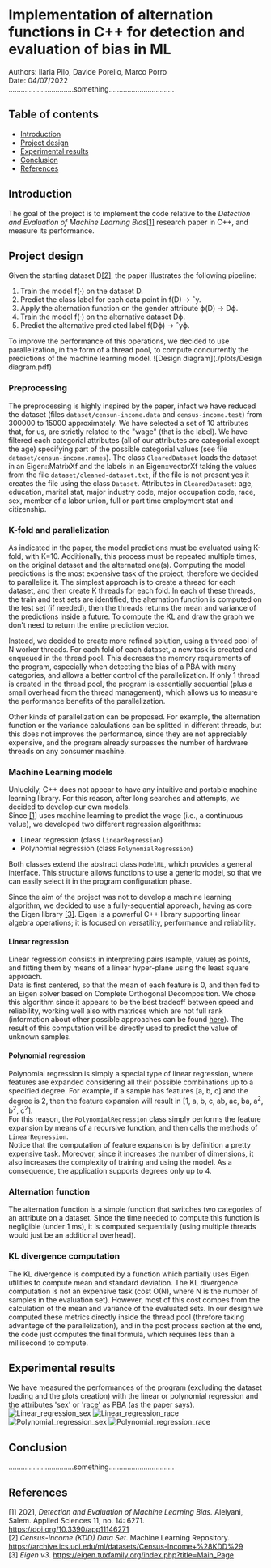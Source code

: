 #  Implementation of alternation functions in C++ for detection and evaluation of bias in ML
Authors: Ilaria Pilo, Davide Porello, Marco Porro  
Date: 04/07/2022  
................................something................................

## Table of contents
- [Introduction](#introduction)
- [Project design](#project-design)
- [Experimental results](#experimental-results)
- [Conclusion](#conclusion)
- [References](#references)

## Introduction
The goal of the project is to implement the code relative to the _Detection and Evaluation of Machine Learning Bias_[[1]](#references) research paper in C++, and measure its performance.

## Project design
Given the starting dataset D[[2]](#references), the paper illustrates the following pipeline:
1. Train the model f(·) on the dataset D. 
2. Predict the class label for each data point in f(D) → ˆy. 
3. Apply the alternation function on the gender attribute ϕ(D) → Dϕ. 
4. Train the model f(·) on the alternative dataset Dϕ.
5. Predict the alternative predicted label f(Dϕ) → ˆyϕ.

To improve the performance of this operations, we decided to use parallelization, in the form of a thread pool, to compute concurrently the predictions of the machine learning model.
![Design diagram](./plots/Design diagram.pdf)

### Preprocessing
The preprocessing is highly inspired by the paper, infact we have reduced the dataset (files `dataset/censun-income.data` and `census-income.test`) from 300000 to 15000 approximately.
We have selected a set of 10 attributes that, for us, are strictly related to the "wage" (that is the label).
We have filtered each categorial attributes (all of our attributes are categorial except the age) specifying part of the possible categorial values (see file `dataset/censun-income.names`).
The class `ClearedDataset` loads the dataset in an Eigen::MatrixXf and the labels in an Eigen::vectorXf taking the values from the file `dataset/cleaned-dataset.txt`, if the file is not present yes it creates the file using the class `Dataset`.
Attributes in `ClearedDataset`: age, education, marital stat, major industry code, major occupation code, race, sex, member of a labor union, full or part time employment stat and citizenship.

### K-fold and parallelization
As indicated in the paper, the model predictions must be evaluated using K-fold, with K=10. Additionally, this process must be repeated multiple times, on the original dataset and the alternated one(s).
Computing the model predictions is the most expensive task of the project, therefore we decided to parallelize it.
The simplest approach is to create a thread for each dataset, and then create K threads for each fold. In each of these threads, the train and test sets are identified, the alternation function is computed on the test set (if needed), then the threads returns the mean and variance of the predictions inside a future.
To compute the KL and draw the graph we don't need to return the entire prediction vector.

Instead, we decided to create more refined solution, using a thread pool of N worker threads.
For each fold of each dataset, a new task is created and enqueued in the thread pool. This decreses the memory requirements of the program, especially when detecting the bias of a PBA with many categories, and allows a better control of the parallelization.
If only 1 thread is created in the thread pool, the program is essentially sequential (plus a small overhead from the thread management), which allows us to measure the performance benefits of the parallelization.

Other kinds of parallelization can be proposed. For example, the alternation function or the variance calculations can be splitted in different threads, but this does not improves the performance, since they are not appreciably expensive, and the program already surpasses the number of hardware threads on any consumer machine.
### Machine Learning models
Unluckily, C++ does not appear to have any intuitive and portable machine learning library. For this reason, after long searches and attempts, we decided to develop our own models.  
Since [[1]](#references) uses machine learning to predict the wage (i.e., a continuous value), we developed two different regression algorithms:
- Linear regression (class `LinearRegression`)
- Polynomial regression (class `PolynomialRegression`)

Both classes extend the abstract class `ModelML`, which provides a general interface. This structure allows functions to use a generic model, so that we can easily select it in the program configuration phase.

Since the aim of the project was not to develop a machine learning algorithm, we decided to use a fully-sequential approach, having as core the Eigen library [[3]](#references). Eigen is a powerful C++ library supporting linear algebra operations; it is focused on versatility, performance and reliability.
#### Linear regression
Linear regression consists in interpreting pairs (sample, value) as points, and fitting them by means of a linear hyper-plane using the least square approach.  
Data is first centered, so that the mean of each feature is 0, and then fed to an Eigen solver based on Complete Orthogonal Decomposition. We chose this algorithm since it appears to be the best tradeoff between speed and reliability, working well also with matrices which are not full rank (information about other possible approaches can be found [here](https://eigen.tuxfamily.org/dox/group__LeastSquares.html#:~:text=An%20overdetermined%20system%20of%20equations,the%20Euclidean%20norm%20is%20used)). The result of this computation will be directly used to predict the value of unknown samples.
#### Polynomial regression
Polynomial regression is simply a special type of linear regression, where features are expanded considering all their possible combinations up to a specified degree. For example, if a sample has features [a, b, c] and the degree is 2, then the feature expansion will result in [1, a, b, c, ab, ac, ba, a<sup>2</sup>, b<sup>2</sup>, c<sup>2</sup>].  
For this reason, the `PolynomialRegression` class simply performs the feature expansion by means of a recursive function, and then calls the methods of `LinearRegression`.  
Notice that the computation of feature expansion is by definition a pretty expensive task. Moreover, since it increases the number of dimensions, it also increases the complexity of training and using the model. As a consequence, the application supports degrees only up to 4.
### Alternation function
The alternation function is a simple function that switches two categories of an attribute on a dataset. Since the time needed to compute this function is negligible (under 1 ms), it is computed sequentially (using multiple threads would just be an additional overhead).
### KL divergence computation
The KL divergence is computed by a function which partially uses Eigen utilities to compute mean and standard deviation. The KL divergence computation is not an expensive task (cost O(N), where N is the number of samples in the evaluation set). 
However, most of this cost compes from the calculation of the mean and variance of the evaluated sets. In our design we computed these metrics directly inside the thread pool (threfore taking advantege of the parallelization), and in the post process section at the end, the code just computes the final formula, which requires less than a millisecond to compute.
## Experimental results
We have measured the performances of the program (excluding the dataset loading and the plots creation) with the linear or polynomial regression and the attributes 'sex' or 'race' as PBA (as the paper says).
![Linear_regression_sex](performance/LR_sex.png)
![Linear_regression_race](performance/LR_race.png)
![Polynomial_regression_sex](performance/PR_sex.png)
![Polynomial_regression_race](performance/PR_race.png)
## Conclusion
................................something................................

## References
[1] 2021, _Detection and Evaluation of Machine Learning Bias._ Alelyani, Salem. Applied Sciences 11, no. 14: 6271. https://doi.org/10.3390/app11146271  
[2] _Census-Income (KDD) Data Set_. Machine Learning Repository. https://archive.ics.uci.edu/ml/datasets/Census-Income+%28KDD%29  
[3] _Eigen v3_. https://eigen.tuxfamily.org/index.php?title=Main_Page